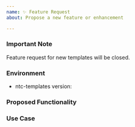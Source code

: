 ```yaml
---
name: ✨ Feature Request
about: Propose a new feature or enhancement

---
```


### Important Note

Feature request for new templates will be closed.

### Environment
* ntc-templates version:  <!-- Example: 1.0.0 -->

<!--
    Describe in detail the new functionality you are proposing.
-->
### Proposed Functionality

<!--
    Convey an example use case for your proposed feature. Write from the
    perspective of a user who would benefit from the proposed
    functionality and describe how.
--->
### Use Case

